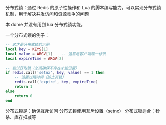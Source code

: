 分布式锁：通过 Redis 的原子性操作和 Lua 的脚本编写能力，可以实现分布式锁机制，用于解决并发访问和资源竞争的问题

本 dome 并没有用到 lua 分布式锁功能。

一个分布式锁的例子：

```lua
-- 这才是分布式锁的示例
local key = KEYS[1]
local value = ARGV[1]    -- 通常是客户端唯一标识
local expireTime = ARGV[2]

-- 尝试获取锁（必须确保不存在才能设置）
if redis.call('setnx', key, value) == 1 then
    -- 设置过期时间（防止死锁）
    redis.call('expire', key, expireTime)
    return 1
else
    return 0
end
```

分布式锁是：确保互斥访问
分布式锁使用互斥设置（setnx）
分布式锁适合：秒杀、库存扣减等
